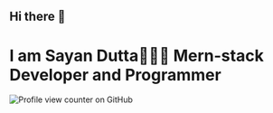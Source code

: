 ## Hi there 👋
# I am Sayan Dutta🙋🏽‍♂️ Mern-stack Developer and Programmer
![Profile view counter on GitHub](https://komarev.com/ghpvc/?username=runtime-terror-63)


<!--
**runtime-terror-63/runtime-terror-63** is a ✨ _special_ ✨ repository because its `README.md` (this file) appears on your GitHub profile.

Here are some ideas to get you started:

- 🔭 I’m currently working on ...
- 🌱 I’m currently learning ...
- 👯 I’m looking to collaborate on ...
- 🤔 I’m looking for help with ...
- 💬 Ask me about ...
- 📫 How to reach me: ...
- 😄 Pronouns: ...
- ⚡ Fun fact: ...
-->
